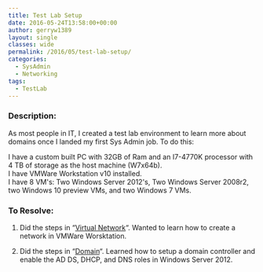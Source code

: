 ```yaml
---
title: Test Lab Setup
date: 2016-05-24T13:58:00+00:00
author: gerryw1389
layout: single
classes: wide
permalink: /2016/05/test-lab-setup/
categories:
  - SysAdmin
  - Networking
tags:
  - TestLab
---
```

<!--more-->

### Description:

As most people in IT, I created a test lab environment to learn more about domains once I landed my first Sys Admin job. To do this:

I have a custom built PC with 32GB of Ram and an I7-4770K processor with 4 TB of storage as the host machine (W7x64b).  
I have VMWare Workstation v10 installed.  
I have 8 VM's: Two Windows Server 2012's, Two Windows Server 2008r2, two Windows 10 preview VMs, and two Windows 7 VMs.

### To Resolve:

1. Did the steps in &#8220;[Virtual Network](https://automationadmin.com/2016/05/test-lab-virtual-network/)&#8220;. Wanted to learn how to create a network in VMWare Worsktation.

2. Did the steps in &#8220;[Domain](https://automationadmin.com/2016/05/test-lab-domain-setup/)&#8220;. Learned how to setup a domain controller and enable the AD DS, DHCP, and DNS roles in Windows Server 2012.